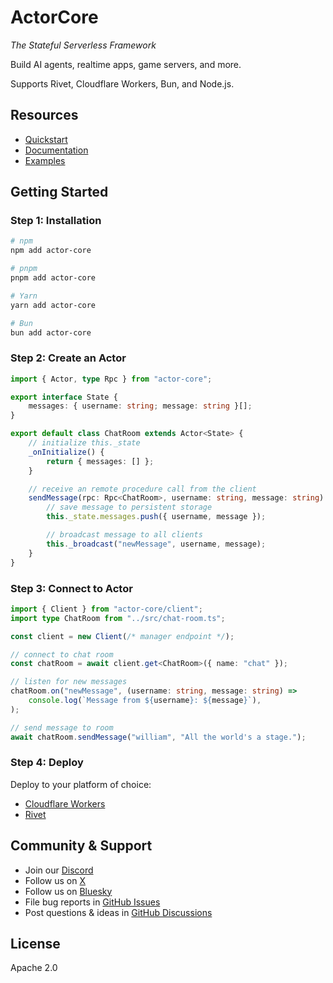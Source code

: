 # ActorCore

_The Stateful Serverless Framework_

Build AI agents, realtime apps, game servers, and more.

Supports Rivet, Cloudflare Workers, Bun, and Node.js.

## Resources

- [Quickstart](https://actorcore.org/introduction)
- [Documentation](https://actorcore.org/)
- [Examples](https://github.com/rivet-gg/actor-core/tree/main/examples)

## Getting Started

### Step 1: Installation

```bash
# npm
npm add actor-core

# pnpm
pnpm add actor-core

# Yarn
yarn add actor-core

# Bun
bun add actor-core
```

### Step 2: Create an Actor

```typescript
import { Actor, type Rpc } from "actor-core";

export interface State {
    messages: { username: string; message: string }[];
}

export default class ChatRoom extends Actor<State> {
    // initialize this._state
    _onInitialize() {
        return { messages: [] };
    }

    // receive an remote procedure call from the client
    sendMessage(rpc: Rpc<ChatRoom>, username: string, message: string) {
        // save message to persistent storage
        this._state.messages.push({ username, message });

        // broadcast message to all clients
        this._broadcast("newMessage", username, message);
    }
}
```

### Step 3: Connect to Actor

```typescript
import { Client } from "actor-core/client";
import type ChatRoom from "../src/chat-room.ts";

const client = new Client(/* manager endpoint */);

// connect to chat room
const chatRoom = await client.get<ChatRoom>({ name: "chat" });

// listen for new messages
chatRoom.on("newMessage", (username: string, message: string) =>
    console.log(`Message from ${username}: ${message}`),
);

// send message to room
await chatRoom.sendMessage("william", "All the world's a stage.");
```

### Step 4: Deploy

Deploy to your platform of choice:

- [Cloudflare Workers](https://actorcore.org/platforms/cloudflare-workers)
- [Rivet](https://actorcore.org/platforms/rivet)

## Community & Support

- Join our [Discord](https://rivet.gg/discord)
- Follow us on [X](https://x.com/rivet_gg)
- Follow us on [Bluesky](https://bsky.app/profile/rivet-gg.bsky.social)
- File bug reports in [GitHub Issues](https://github.com/rivet-gg/actor-core/issues)
- Post questions & ideas in [GitHub Discussions](https://github.com/orgs/rivet-gg/discussions)

## License

Apache 2.0

